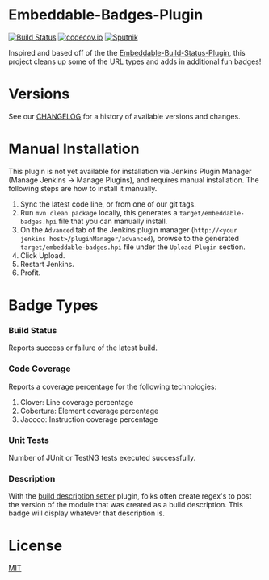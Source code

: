 Embeddable-Badges-Plugin
==============================
[![Build Status](https://travis-ci.org/SxMShaDoW/embeddable-badges-plugin.svg?branch=master)](https://travis-ci.org/SxMShaDoW/embeddable-badges-plugin) [![codecov.io](https://codecov.io/github/SxMShaDoW/embeddable-badges-plugin/coverage.svg?branch=master)](https://codecov.io/github/SxMShaDoW/embeddable-badges-plugin?branch=master) [![Sputnik](https://sputnik.ci/conf/badge)](https://sputnik.ci/app#/builds/SxMShaDoW/embeddable-badges-plugin)

Inspired and based off of the the [Embeddable-Build-Status-Plugin](https://wiki.jenkins-ci.org/display/JENKINS/Embeddable+Build+Status+Plugin), this project cleans up some of the URL types and adds in additional fun badges!

# Versions

See our [CHANGELOG](CHANGELOG.md) for a history of available versions and changes.

# Manual Installation

This plugin is not yet available for installation via Jenkins Plugin Manager (Manage Jenkins -> Manage Plugins), and requires manual installation.  The following steps are how to install it manually.

1. Sync the latest code line, or from one of our git tags.
2. Run `mvn clean package` locally, this generates a `target/embeddable-badges.hpi` file that you can manually install.
3. On the `Advanced` tab of the Jenkins plugin manager (`http://<your jenkins host>/pluginManager/advanced`), browse to the generated `target/embeddable-badges.hpi` file under the `Upload Plugin` section.
4. Click Upload.
5. Restart Jenkins.
6. Profit.

# Badge Types

### Build Status
Reports success or failure of the latest build.

### Code Coverage
Reports a coverage percentage for the following technologies:

1. Clover: Line coverage percentage
2. Cobertura: Element coverage percentage
3. Jacoco: Instruction coverage percentage

### Unit Tests
Number of JUnit or TestNG tests executed successfully.

### Description
With the [build description setter](https://wiki.jenkins-ci.org/display/JENKINS/Description+Setter+Plugin) plugin, folks often create regex's to post the version of the module that was created as a build description.  This badge will display whatever that description is.

# License

[MIT](LICENSE)
